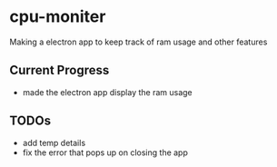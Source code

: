 # cpu-moniter
Making a electron app to keep track of ram usage and other features

## Current Progress
- made the electron app display the ram usage

## TODOs
- add temp details
- fix the error that pops up on closing the app
